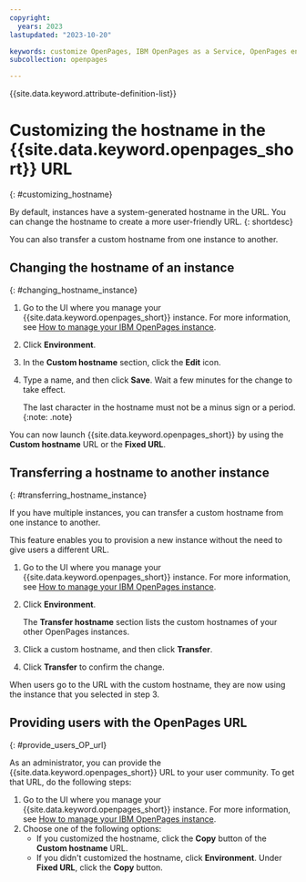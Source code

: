 ```yaml
---
copyright:
  years: 2023
lastupdated: "2023-10-20"

keywords: customize OpenPages, IBM OpenPages as a Service, OpenPages environment
subcollection: openpages

---
```

{{site.data.keyword.attribute-definition-list}}

# Customizing the hostname in the {{site.data.keyword.openpages_short}} URL
{: #customizing_hostname}

By default, instances have a system-generated hostname in the URL. You can change the hostname to create a more user-friendly URL. {: shortdesc}

You can also transfer a custom hostname from one instance to another. 

## Changing the hostname of an instance 
{: #changing_hostname_instance}

1. Go to the UI where you manage your {{site.data.keyword.openpages_short}} instance. For more information, see [How to manage your IBM OpenPages instance](/docs-draft/openpages?topic=openpages-manage_op_instance).
2. Click **Environment**. 
3. In the **Custom hostname** section, click the **Edit** icon. 
4. Type a name, and then click **Save**. Wait a few minutes for the change to take effect.

   The last character in the hostname must not be a minus sign or a period. {:note: .note}

You can now launch {{site.data.keyword.openpages_short}} by using the **Custom hostname** URL or the **Fixed URL**.

## Transferring a hostname to another instance
{: #transferring_hostname_instance}

If you have multiple instances, you can transfer a custom hostname from one instance to
another. 

This feature enables you to provision a new instance without the need to give users a different
URL.

1. Go to the UI where you manage your {{site.data.keyword.openpages_short}} instance. For more information, see [How to manage your IBM OpenPages instance](/docs-draft/openpages?topic=openpages-manage_op_instance).
2. Click **Environment**.

   The **Transfer hostname** section lists the custom hostnames of your other OpenPages instances. 
3. Click a custom hostname, and then click **Transfer**.
4. Click **Transfer** to confirm the change. 

When users go to the URL with the custom hostname, they are now using the instance that you
selected in step 3. 

## Providing users with the OpenPages URL
{: #provide_users_OP_url}

As an administrator, you can provide the {{site.data.keyword.openpages_short}} URL to your user community. To get that URL, do the following steps:

1. Go to the UI where you manage your {{site.data.keyword.openpages_short}} instance. For more information, see [How to manage your IBM OpenPages instance](/docs-draft/openpages?topic=openpages-manage_op_instance).
2. Choose one of the following options:
   - If you customized the hostname, click the **Copy** button of the **Custom hostname** URL.
   - If you didn't customized the hostname, click **Environment**. Under **Fixed URL**, click the **Copy** button. 


